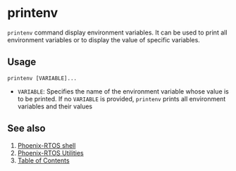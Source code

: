 # printenv

`printenv` command display environment variables. It can be used to print all environment variables or
to display the value of specific variables.

## Usage

```text
printenv [VARIABLE]...
```

- `VARIABLE`: Specifies the name of the environment variable whose value is to be printed. If no `VARIABLE` is provided,
`printenv` prints all environment variables and their values

## See also

1. [Phoenix-RTOS shell](../psh.md)
2. [Phoenix-RTOS Utilities](../README.md)
3. [Table of Contents](../../README.md)
